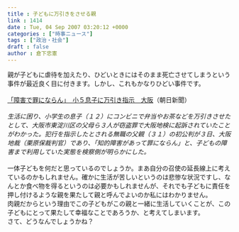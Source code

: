 ```yaml
---
title : 子どもに万引きをさせる親
link : 1414
date : Tue, 04 Sep 2007 03:20:12 +0000
categories : ["時事ニュース"]
tags : ["政治・社会"]
draft : false
author : 倉下忠憲
---
```


親が子どもに虐待を加えたり、ひどいときにはそのまま死亡させてしまうという事件が最近良く目に付きます。しかし、これもかなりひどい事件です。<BR><BR><A HREF="http://www.asahi.com/national/update/0903/OSK200709030068.html" TARGET="_blank">「障害で罪にならん」　小５息子に万引き指示　大阪</A>（朝日新聞）<BR><BR><I>生活に困り、小学生の息子（１２）にコンビニで弁当やお茶などを万引きさせたとして、大阪市東淀川区の父母ら３人が窃盗罪で大阪地検に起訴されていたことがわかった。犯行を指示したとされる無職の父親（３１）の初公判が３日、大阪地裁（栗原保裁判官）であり、「知的障害があって罪にならん」と、子どもの障害まで利用していた実態を検察側が明らかにした。 </I><BR><BR>一体子どもを何だと思っているのでしょうか。まあ自分の召使の延長線上に考えているのかもしれません。確かに生活が苦しいというのは悲惨な状況ですし、なんとか食べ物を得るというのは必要かもしれませんが、それでも子どもに責任を押し付けるような親を果たして親と呼んでよいのか私にはわかりません。<BR>肉親だからという理由でこの子どもがこの親と一緒に生活していくことが、この子どもにとって果たして幸福なことであろうか、と考えてしまいます。<BR>さて、どうなんでしょうかね？<br><br>
